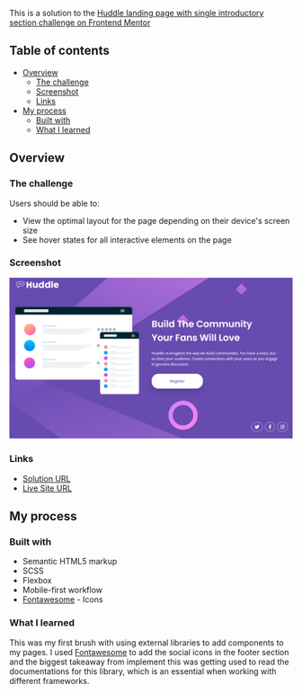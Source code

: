 This is a solution to the [Huddle landing page with single introductory section challenge on Frontend Mentor](https://www.frontendmentor.io/challenges/huddle-landing-page-with-a-single-introductory-section-B_2Wvxgi0)

## Table of contents

- [Overview](#overview)
  - [The challenge](#the-challenge)
  - [Screenshot](#screenshot)
  - [Links](#links)
- [My process](#my-process)
  - [Built with](#built-with)
  - [What I learned](#what-i-learned)

## Overview

### The challenge

Users should be able to:

- View the optimal layout for the page depending on their device's screen size
- See hover states for all interactive elements on the page

### Screenshot

![](./images/final-screenshot.png)

### Links

- [Solution URL](https://github.com/humbruno/huddle-landing)
- [Live Site URL](https://humbruno.github.io/huddle-landing/)

## My process

### Built with

- Semantic HTML5 markup
- SCSS
- Flexbox
- Mobile-first workflow
- [Fontawesome](https://fontawesome.com/) - Icons

### What I learned

This was my first brush with using external libraries to add components to my pages. I used [Fontawesome](https://fontawesome.com/) to add the social icons in the footer section and the biggest takeaway from implement this was getting used to read the documentations for this library, which is an essential when working with different frameworks.
